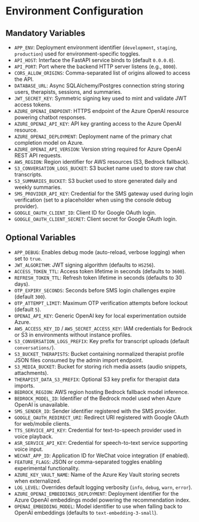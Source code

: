 # Environment Configuration

## Mandatory Variables
- `APP_ENV`: Deployment environment identifier (`development`, `staging`, `production`) used for environment-specific toggles.
- `API_HOST`: Interface the FastAPI service binds to (default `0.0.0.0`).
- `API_PORT`: Port where the backend HTTP server listens (e.g., `8000`).
- `CORS_ALLOW_ORIGINS`: Comma-separated list of origins allowed to access the API.
- `DATABASE_URL`: Async SQLAlchemy/Postgres connection string storing users, therapists, sessions, and summaries.
- `JWT_SECRET_KEY`: Symmetric signing key used to mint and validate JWT access tokens.
- `AZURE_OPENAI_ENDPOINT`: HTTPS endpoint of the Azure OpenAI resource powering chatbot responses.
- `AZURE_OPENAI_API_KEY`: API key granting access to the Azure OpenAI resource.
- `AZURE_OPENAI_DEPLOYMENT`: Deployment name of the primary chat completion model on Azure.
- `AZURE_OPENAI_API_VERSION`: Version string required for Azure OpenAI REST API requests.
- `AWS_REGION`: Region identifier for AWS resources (S3, Bedrock fallback).
- `S3_CONVERSATION_LOGS_BUCKET`: S3 bucket name used to store raw chat transcripts.
- `S3_SUMMARIES_BUCKET`: S3 bucket used to store generated daily and weekly summaries.
- `SMS_PROVIDER_API_KEY`: Credential for the SMS gateway used during login verification (set to a placeholder when using the console debug provider).
- `GOOGLE_OAUTH_CLIENT_ID`: Client ID for Google OAuth login.
- `GOOGLE_OAUTH_CLIENT_SECRET`: Client secret for Google OAuth login.

## Optional Variables
- `APP_DEBUG`: Enables debug mode (auto-reload, verbose logging) when set to `true`.
- `JWT_ALGORITHM`: JWT signing algorithm (defaults to `HS256`).
- `ACCESS_TOKEN_TTL`: Access token lifetime in seconds (defaults to `3600`).
- `REFRESH_TOKEN_TTL`: Refresh token lifetime in seconds (defaults to 30 days).
- `OTP_EXPIRY_SECONDS`: Seconds before SMS login challenges expire (default `300`).
- `OTP_ATTEMPT_LIMIT`: Maximum OTP verification attempts before lockout (default `5`).
- `OPENAI_API_KEY`: Generic OpenAI key for local experimentation outside Azure.
- `AWS_ACCESS_KEY_ID` / `AWS_SECRET_ACCESS_KEY`: IAM credentials for Bedrock or S3 in environments without instance profiles.
- `S3_CONVERSATION_LOGS_PREFIX`: Key prefix for transcript uploads (default `conversations/`).
- `S3_BUCKET_THERAPISTS`: Bucket containing normalized therapist profile JSON files consumed by the admin import endpoint.
- `S3_MEDIA_BUCKET`: Bucket for storing rich media assets (audio snippets, attachments).
- `THERAPIST_DATA_S3_PREFIX`: Optional S3 key prefix for therapist data imports.
- `BEDROCK_REGION`: AWS region hosting Bedrock fallback model inference.
- `BEDROCK_MODEL_ID`: Identifier of the Bedrock model used when Azure OpenAI is unavailable.
- `SMS_SENDER_ID`: Sender identifier registered with the SMS provider.
- `GOOGLE_OAUTH_REDIRECT_URI`: Redirect URI registered with Google OAuth for web/mobile clients.
- `TTS_SERVICE_API_KEY`: Credential for text-to-speech provider used in voice playback.
- `ASR_SERVICE_API_KEY`: Credential for speech-to-text service supporting voice input.
- `WECHAT_APP_ID`: Application ID for WeChat voice integration (if enabled).
- `FEATURE_FLAGS`: JSON or comma-separated toggles enabling experimental functionality.
- `AZURE_KEY_VAULT_NAME`: Name of the Azure Key Vault storing secrets when externalized.
- `LOG_LEVEL`: Overrides default logging verbosity (`info`, `debug`, `warn`, `error`).
- `AZURE_OPENAI_EMBEDDINGS_DEPLOYMENT`: Deployment identifier for the Azure OpenAI embeddings model powering the recommendation index.
- `OPENAI_EMBEDDING_MODEL`: Model identifier to use when falling back to OpenAI embeddings (defaults to `text-embedding-3-small`).
